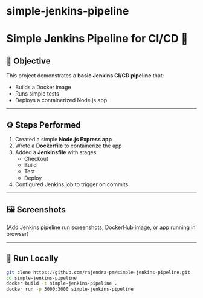 # simple-jenkins-pipeline
# Simple Jenkins Pipeline for CI/CD 🚀

## 📌 Objective
This project demonstrates a **basic Jenkins CI/CD pipeline** that:
- Builds a Docker image
- Runs simple tests
- Deploys a containerized Node.js app

---

## ⚙️ Steps Performed
1. Created a simple **Node.js Express app**
2. Wrote a **Dockerfile** to containerize the app
3. Added a **Jenkinsfile** with stages:
   - Checkout
   - Build
   - Test
   - Deploy
4. Configured Jenkins job to trigger on commits

---

## 🖼️ Screenshots
(Add Jenkins pipeline run screenshots, DockerHub image, or app running in browser)

---

## 🚀 Run Locally
```bash
git clone https://github.com/rajendra-pm/simple-jenkins-pipeline.git
cd simple-jenkins-pipeline
docker build -t simple-jenkins-pipeline .
docker run -p 3000:3000 simple-jenkins-pipeline
